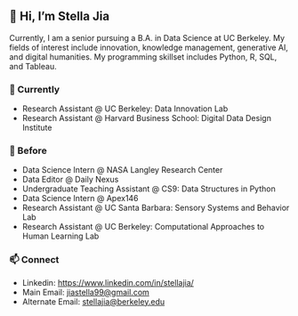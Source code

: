 ## 👋 Hi, I’m Stella Jia 
Currently, I am a senior pursuing a  B.A. in Data Science at UC Berkeley. My fields of interest include innovation, knowledge management, generative AI, and digital humanities. My programming skillset includes Python, R, SQL, and Tableau. 

### 🚀 Currently
* Research Assistant @ UC Berkeley: Data Innovation Lab
* Research Assistant @ Harvard Business School: Digital Data Design Institute

### 🌲 Before
* Data Science Intern @ NASA Langley Research Center
* Data Editor @ Daily Nexus
* Undergraduate Teaching Assistant @ CS9: Data Structures in Python
* Data Science Intern @ Apex146
* Research Assistant @ UC Santa Barbara: Sensory Systems and Behavior Lab
* Research Assistant @ UC Berkeley: Computational Approaches to Human Learning Lab

### 📫 Connect
* Linkedin: https://www.linkedin.com/in/stellajia/
* Main Email: jiastella99@gmail.com 
* Alternate Email: stellajia@berkeley.edu

<!---
sjia03/sjia03 is a ✨ special ✨ repository because its `README.md` (this file) appears on your GitHub profile.
You can click the Preview link to take a look at your changes.
--->
